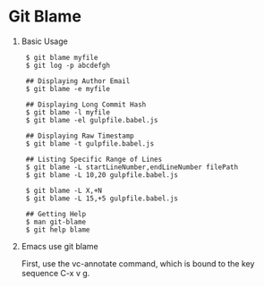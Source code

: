 Git Blame
=========

1. Basic Usage

        $ git blame myfile
        $ git log -p abcdefgh

        ## Displaying Author Email
        $ git blame -e myfile

        ## Displaying Long Commit Hash
        $ git blame -l myfile
        $ git blame -el gulpfile.babel.js

        ## Displaying Raw Timestamp
        $ git blame -t gulpfile.babel.js

        ## Listing Specific Range of Lines
        $ git blame -L startLineNumber,endLineNumber filePath
        $ git blame -L 10,20 gulpfile.babel.js

        $ git blame -L X,+N
        $ git blame -L 15,+5 gulpfile.babel.js

        ## Getting Help
        $ man git-blame
        $ git help blame

2. Emacs use git blame

    First, use the vc-annotate command, which is bound to the key sequence C-x v g.

